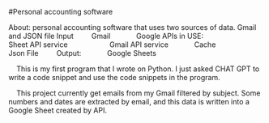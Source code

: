 #Personal accounting software

About:
    personal accounting software that uses two sources of data. Gmail and JSON file
        Input
            Gmail
                Google APIs in USE:
                    Sheet API service
                    Gmail API service
            Cache
                Json File
        Output:
            Google Sheets


    This is my first program that I wrote on Python. I just asked CHAT GPT to write a code snippet and use the code snippets in the program.


    This project currently get emails from my Gmail filtered by subject. Some numbers and dates are extracted by email, and this data is written into a Google Sheet created by API.

